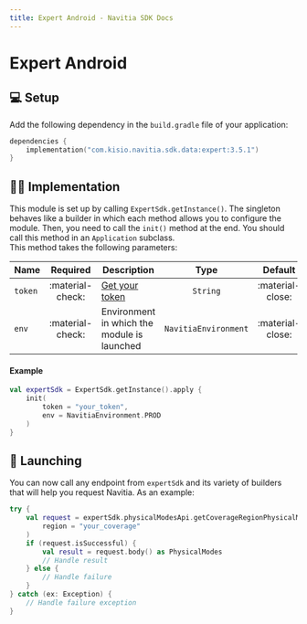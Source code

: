 ```yaml
---
title: Expert Android - Navitia SDK Docs
---
```


# Expert Android

## 💻 Setup

Add the following dependency in the `build.gradle` file of your application:

```kotlin
dependencies {
    implementation("com.kisio.navitia.sdk.data:expert:3.5.1")
}
```

## 👨‍💻 Implementation

This module is set up by calling `ExpertSdk.getInstance()`. The singleton behaves like a builder in which each method allows you to configure the module. Then, you need to call the `init()` method at the end. You should call this method in an `Application` subclass.<br>
This method takes the following parameters:

| Name | Required | Description | Type | Default |
| --- |:---:| --- | :---: | :---: |
| `token` | :material-check: | <a href="https://navitia.io/inscription/" target="_blank">Get your token</a> | `String` | :material-close: |
| `env` | :material-check: | Environment in which the module is launched | `NavitiaEnvironment` | :material-close: |

<h4>Example</h4>

``` kotlin
val expertSdk = ExpertSdk.getInstance().apply {
    init(
        token = "your_token",
        env = NavitiaEnvironment.PROD
    )
}
```

## 🚀 Launching

You can now call any endpoint from `expertSdk` and its variety of builders that will help you request Navitia. As an example:

``` kotlin
try {
    val request = expertSdk.physicalModesApi.getCoverageRegionPhysicalModes(
        region = "your_coverage"
    )
    if (request.isSuccessful) {
        val result = request.body() as PhysicalModes
        // Handle result
    } else {
        // Handle failure
    }
} catch (ex: Exception) {
    // Handle failure exception
}   
```
